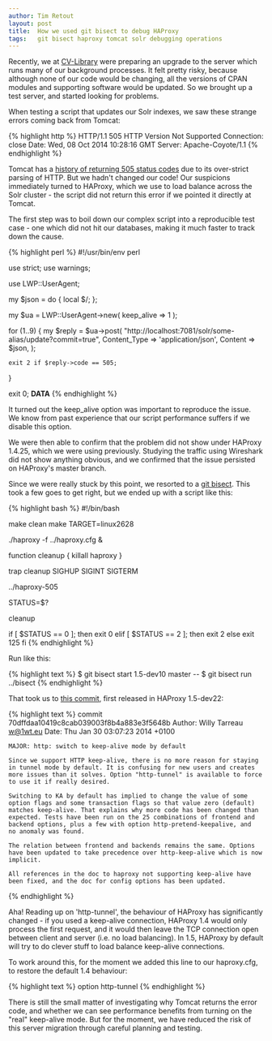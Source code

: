 ```yaml
---
author: Tim Retout
layout: post
title:  How we used git bisect to debug HAProxy
tags:   git bisect haproxy tomcat solr debugging operations
---
```


Recently, we at [CV-Library](http://www.cv-library.co.uk/) were preparing an upgrade to the server
which runs many of our background processes.  It felt pretty risky,
because although none of our code would be changing, all the versions
of CPAN modules and supporting software would be updated.  So we
brought up a test server, and started looking for problems.

When testing a script that updates our Solr indexes, we saw these
strange errors coming back from Tomcat:

{% highlight http %}
HTTP/1.1 505 HTTP Version Not Supported
Connection: close
Date: Wed, 08 Oct 2014 10:28:16 GMT
Server: Apache-Coyote/1.1
{% endhighlight %}

Tomcat has a [history of returning 505 status codes](https://www.google.co.uk/search?q=tomcat+505) due to its
over-strict parsing of HTTP.  But we hadn't changed our code!  Our
suspicions immediately turned to HAProxy, which we use to load balance
across the Solr cluster - the script did not return this error if we
pointed it directly at Tomcat.

The first step was to boil down our complex script into a reproducible
test case - one which did not hit our databases, making it much faster
to track down the cause.

{% highlight perl %}
#!/usr/bin/env perl

use strict;
use warnings;

use LWP::UserAgent;

my $json = do { local $/; <DATA> };

my $ua = LWP::UserAgent->new( keep_alive => 1 );

for (1..9) {
    my $reply = $ua->post(
        "http://localhost:7081/solr/some-alias/update?commit=true",
        Content_Type => 'application/json',
        Content      => $json,
    );

    exit 2 if $reply->code == 505;
}

exit 0;
__DATA__
<lots of JSON POST data followed>
{% endhighlight %}

It turned out the keep_alive option was important to reproduce the
issue.  We know from past experience that our script performance
suffers if we disable this option.

We were then able to confirm that the problem did not show under
HAProxy 1.4.25, which we were using previously.  Studying the traffic
using Wireshark did not show anything obvious, and we confirmed that
the issue persisted on HAProxy's master branch.

Since we were really stuck by this point, we resorted to a [git bisect](http://git-scm.com/docs/git-bisect).
This took a few goes to get right, but we ended up with a script like
this:

{% highlight bash %}
#!/bin/bash

make clean
make TARGET=linux2628

./haproxy -f ../haproxy.cfg &

function cleanup {
        killall haproxy
}

trap cleanup SIGHUP SIGINT SIGTERM

../haproxy-505

STATUS=$?

cleanup

if [ $STATUS == 0 ]; then
        exit 0
elif [ $STATUS == 2 ]; then
        exit 2
else
        exit 125
fi
{% endhighlight %}

Run like this:

{% highlight text %}
$ git bisect start 1.5-dev10 master --
$ git bisect run ../bisect
{% endhighlight %}

That took us to [this commit](https://github.com/haproxy/haproxy/commit/70dffdaa10419c8cab039003f8b4a883e3f5648b),
first released in HAProxy 1.5-dev22:

{% highlight text %}
commit 70dffdaa10419c8cab039003f8b4a883e3f5648b
Author: Willy Tarreau <w@1wt.eu>
Date:   Thu Jan 30 03:07:23 2014 +0100
    
    MAJOR: http: switch to keep-alive mode by default
    
    Since we support HTTP keep-alive, there is no more reason for staying
    in tunnel mode by default. It is confusing for new users and creates
    more issues than it solves. Option "http-tunnel" is available to force
    to use it if really desired.
    
    Switching to KA by default has implied to change the value of some
    option flags and some transaction flags so that value zero (default)
    matches keep-alive. That explains why more code has been changed than
    expected. Tests have been run on the 25 combinations of frontend and
    backend options, plus a few with option http-pretend-keepalive, and
    no anomaly was found.
    
    The relation between frontend and backends remains the same. Options
    have been updated to take precedence over http-keep-alive which is now
    implicit.
    
    All references in the doc to haproxy not supporting keep-alive have
    been fixed, and the doc for config options has been updated.
{% endhighlight %}

Aha!  Reading up on 'http-tunnel', the behaviour of HAProxy has
significantly changed - if you used a keep-alive connection, HAProxy
1.4 would only process the first request, and it would then leave the
TCP connection open between client and server (i.e. no load
balancing).  In 1.5, HAProxy by default will try to do clever stuff to
load balance keep-alive connections.

To work around this, for the moment we added this line to our
haproxy.cfg, to restore the default 1.4 behaviour:

{% highlight text %}
option http-tunnel
{% endhighlight %}

There is still the small matter of investigating why Tomcat returns
the error code, and whether we can see performance benefits from
turning on the "real" keep-alive mode.  But for the moment, we have
reduced the risk of this server migration through careful planning and
testing.

